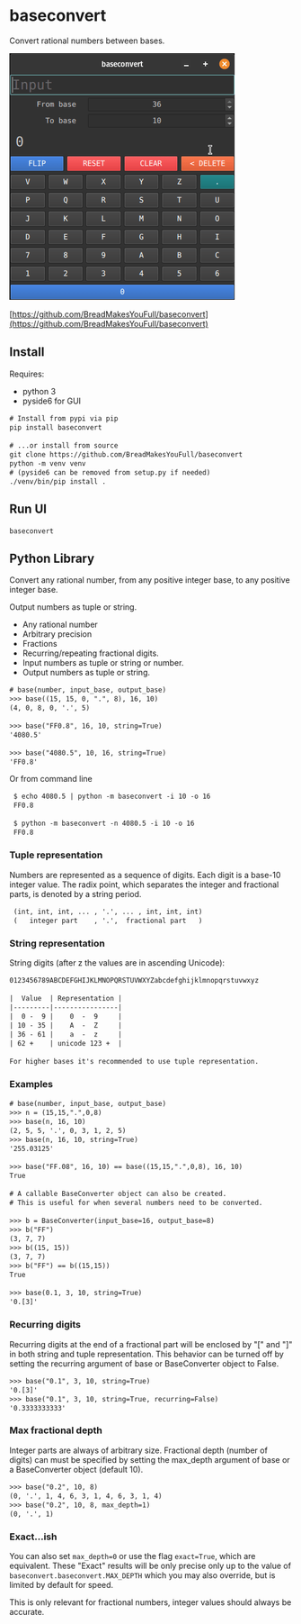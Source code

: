 baseconvert
===========

Convert rational numbers between bases.

![](./preview.gif)

[https://github.com/BreadMakesYouFull/baseconvert](https://github.com/BreadMakesYouFull/baseconvert)

## Install

Requires:
* python 3
* pyside6 for GUI

```
# Install from pypi via pip
pip install baseconvert

# ...or install from source
git clone https://github.com/BreadMakesYouFull/baseconvert
python -m venv venv
# (pyside6 can be removed from setup.py if needed)
./venv/bin/pip install .

```

## Run UI

```
baseconvert
```

## Python Library

Convert any rational number, from any positive integer base, to any positive integer base.

Output numbers as tuple or string.

- Any rational number
- Arbitrary precision
- Fractions
- Recurring/repeating fractional digits.
- Input numbers as tuple or string or number.
- Output numbers as tuple or string.

```
# base(number, input_base, output_base)
>>> base((15, 15, 0, ".", 8), 16, 10)
(4, 0, 8, 0, '.', 5)

>>> base("FF0.8", 16, 10, string=True)
'4080.5'

>>> base("4080.5", 10, 16, string=True)
'FF0.8'
```

Or from command line

     $ echo 4080.5 | python -m baseconvert -i 10 -o 16
     FF0.8

     $ python -m baseconvert -n 4080.5 -i 10 -o 16
     FF0.8

### Tuple representation

Numbers are represented as a sequence of digits.
Each digit is a base-10 integer value.
The radix point, which separates  the integer and fractional parts,
is denoted by a string period.

     (int, int, int, ... , '.', ... , int, int, int)
     (   integer part    , '.',  fractional part   )

### String representation

String digits (after z the values are in ascending Unicode):

    0123456789ABCDEFGHIJKLMNOPQRSTUVWXYZabcdefghijklmnopqrstuvwxyz

    |  Value  | Representation |
    |---------|----------------|
    |  0 -  9 |    0  -  9     |
    | 10 - 35 |    A  -  Z     |
    | 36 - 61 |    a  -  z     |
    | 62 +    | unicode 123 +  |

    For higher bases it's recommended to use tuple representation.

### Examples

    # base(number, input_base, output_base)
    >>> n = (15,15,".",0,8)
    >>> base(n, 16, 10)
    (2, 5, 5, '.', 0, 3, 1, 2, 5)
    >>> base(n, 16, 10, string=True)
    '255.03125'

    >>> base("FF.08", 16, 10) == base((15,15,".",0,8), 16, 10)
    True

    # A callable BaseConverter object can also be created.
    # This is useful for when several numbers need to be converted.

    >>> b = BaseConverter(input_base=16, output_base=8)
    >>> b("FF")
    (3, 7, 7)
    >>> b((15, 15))
    (3, 7, 7)
    >>> b("FF") == b((15,15))
    True

    >>> base(0.1, 3, 10, string=True)
    '0.[3]'

### Recurring digits

Recurring digits at the end of a fractional part will be enclosed by
"[" and "]" in both string and tuple representation. 
This behavior can be turned off by setting the recurring argument of base or
BaseConverter object to False.

    >>> base("0.1", 3, 10, string=True)
    '0.[3]'
    >>> base("0.1", 3, 10, string=True, recurring=False)
    '0.3333333333'

### Max fractional depth

Integer parts are always of arbitrary size.
Fractional depth (number of digits) can must be specified by setting the
max_depth argument of base or a BaseConverter object (default 10).

    >>> base("0.2", 10, 8)
    (0, '.', 1, 4, 6, 3, 1, 4, 6, 3, 1, 4)
    >>> base("0.2", 10, 8, max_depth=1)
    (0, '.', 1)

### Exact...ish

You can also set ``max_depth=0`` or use the flag ``exact=True``, which are equivalent. These "Exact" results will be only precise only up to the value of ``baseconvert.baseconvert.MAX_DEPTH`` which you may also override, but is limited by default for speed.

This is only relevant for fractional numbers, integer values should always be accurate.
